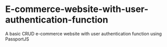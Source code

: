 # E-commerce-website-with-user-authentication-function
A basic CRUD e-commerce website with user authentication function using PassportJS
